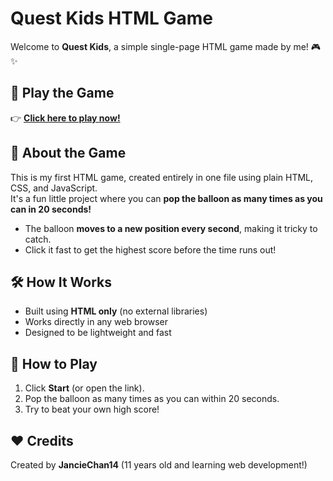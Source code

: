 # Quest Kids HTML Game

Welcome to **Quest Kids**, a simple single-page HTML game made by me! 🎮✨

## 🎯 Play the Game
👉 **[Click here to play now!](https://janciechan14.github.io/QuestKids-HTML/)**

## 📜 About the Game
This is my first HTML game, created entirely in one file using plain HTML, CSS, and JavaScript.  
It's a fun little project where you can **pop the balloon as many times as you can in 20 seconds!**  
- The balloon **moves to a new position every second**, making it tricky to catch.  
- Click it fast to get the highest score before the time runs out!

## 🛠 How It Works
- Built using **HTML only** (no external libraries)
- Works directly in any web browser
- Designed to be lightweight and fast

## 🚀 How to Play
1. Click **Start** (or open the link).
2. Pop the balloon as many times as you can within 20 seconds.
3. Try to beat your own high score!

## ❤️ Credits
Created by **JancieChan14** (11 years old and learning web development!)
